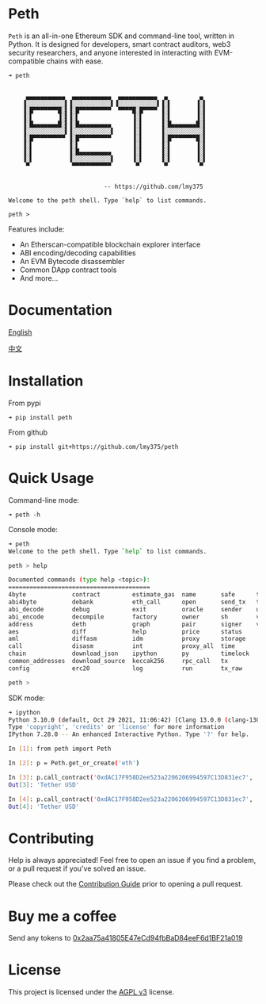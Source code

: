 # Peth

`Peth` is an all-in-one Ethereum SDK and command-line tool, written in Python. It is designed for developers, smart contract auditors, web3 security researchers, and anyone interested in interacting with EVM-compatible chains with ease.

```
➜ peth


     ▄▄▄▄▄▄▄▄▄▄▄  ▄▄▄▄▄▄▄▄▄▄▄  ▄▄▄▄▄▄▄▄▄▄▄  ▄         ▄ 
    ▐░░░░░░░░░░░▌▐░░░░░░░░░░░▌▐░░░░░░░░░░░▌▐░▌       ▐░▌
    ▐░█▀▀▀▀▀▀▀█░▌▐░█▀▀▀▀▀▀▀▀▀  ▀▀▀▀█░█▀▀▀▀ ▐░▌       ▐░▌
    ▐░▌       ▐░▌▐░▌               ▐░▌     ▐░▌       ▐░▌
    ▐░█▄▄▄▄▄▄▄█░▌▐░█▄▄▄▄▄▄▄▄▄      ▐░▌     ▐░█▄▄▄▄▄▄▄█░▌
    ▐░░░░░░░░░░░▌▐░░░░░░░░░░░▌     ▐░▌     ▐░░░░░░░░░░░▌
    ▐░█▀▀▀▀▀▀▀▀▀ ▐░█▀▀▀▀▀▀▀▀▀      ▐░▌     ▐░█▀▀▀▀▀▀▀█░▌
    ▐░▌          ▐░▌               ▐░▌     ▐░▌       ▐░▌
    ▐░▌          ▐░█▄▄▄▄▄▄▄▄▄      ▐░▌     ▐░▌       ▐░▌
    ▐░▌          ▐░░░░░░░░░░░▌     ▐░▌     ▐░▌       ▐░▌
     ▀            ▀▀▀▀▀▀▀▀▀▀▀       ▀       ▀         ▀ 
                                                        

                           -- https://github.com/lmy375

Welcome to the peth shell. Type `help` to list commands.

peth > 
```

Features include:
- An Etherscan-compatible blockchain explorer interface
- ABI encoding/decoding capabilities
- An EVM Bytecode disassembler
- Common DApp contract tools
- And more...

# Documentation

[English](https://peth.readthedocs.io/en/)

[中文](https://peth.readthedocs.io/zh-cn/)

# Installation

From pypi
```
➜ pip install peth
```

From github
```
➜ pip install git+https://github.com/lmy375/peth
```

# Quick Usage

Command-line mode:
```
➜ peth -h
```

Console mode:
```sh
➜ peth
Welcome to the peth shell. Type `help` to list commands.

peth > help

Documented commands (type help <topic>):
========================================
4byte             contract         estimate_gas  name       safe      tx_replay
abi4byte          debank           eth_call      open       send_tx   txs      
abi_decode        debug            exit          oracle     sender    url      
abi_encode        decompile        factory       owner      sh        verify   
address           deth             graph         pair       signer    view     
aes               diff             help          price      status  
aml               diffasm          idm           proxy      storage 
call              disasm           int           proxy_all  time    
chain             download_json    ipython       py         timelock
common_addresses  download_source  keccak256     rpc_call   tx      
config            erc20            log           run        tx_raw  

peth >
```

SDK mode:

```sh
➜ ipython
Python 3.10.0 (default, Oct 29 2021, 11:06:42) [Clang 13.0.0 (clang-1300.0.29.3)]
Type 'copyright', 'credits' or 'license' for more information
IPython 7.28.0 -- An enhanced Interactive Python. Type '?' for help.

In [1]: from peth import Peth

In [2]: p = Peth.get_or_create('eth')

In [3]: p.call_contract('0xdAC17F958D2ee523a2206206994597C13D831ec7', 'name')
Out[3]: 'Tether USD'

In [4]: p.call_contract('0xdAC17F958D2ee523a2206206994597C13D831ec7', 'name()->(string)')
Out[4]: 'Tether USD'
```

# Contributing

Help is always appreciated! Feel free to open an issue if you find a problem, or a pull request if you've solved an issue.

Please check out the [Contribution Guide](./docs/en/contribute.md) prior to opening a pull request.


# Buy me a coffee

Send any tokens to [0x2aa75a41805E47eCd94fbBaD84eeF6d1BF21a019](https://debank.com/profile/0x2aa75a41805E47eCd94fbBaD84eeF6d1BF21a019)

# License

This project is licensed under the [AGPL v3](./LICENSE) license.